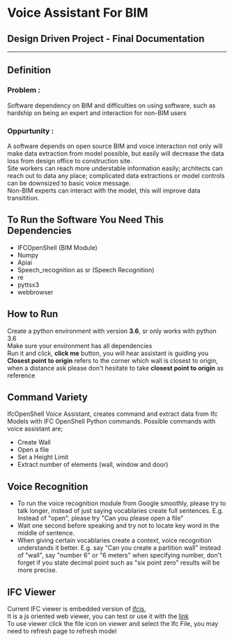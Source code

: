 # **Voice Assistant For BIM**
## Design Driven Project - Final Documentation
------
<!-- ### *Beyzanur Kaya, Saeed Rastegarian*
<br/> -->


## **Definition**<br/>

### Problem :
Software dependency on BIM and difficulties on using software, such as hardship on being an expert and interaction for non-BIM users

### Oppurtunity :
A software depends on open source BIM and voice interaction not only will make data extraction from model possible, but easily will decrease the data loss from design office to construction site. <br/>
Site workers can reach more understable information easily; architects can reach out to data any place; complicated data extractions or model controls can be downsized to basic voice message.  <br/>
Non-BIM experts can interact with the model, this will improve data transitition. <br/> 


## To Run the Software You Need This Dependencies
- IFCOpenShell (BIM Module)
- Numpy
- Apiai
- Speech_recognition as sr (Speech Recognition)
- re
- pyttsx3
- webbrowser


## **How to Run**
Create a python environment with version **3.6**, sr only works with python 3.6<br/>
Make sure your environment has all dependencies<br/>
Run it and click, **click me** button, you will hear assistant is guiding you<br/>
**Closest point to origin** refers to the corner which wall is closest to origin, when a distance ask please don't hesitate to take **closest point to origin** as reference


## Command Variety
IfcOpenShell Voice Assistant, creates command and extract data from Ifc Models with IFC OpenShell Python commands. Possible commands with voice assistant are;
- Create Wall
- Open a file
- Set a Height Limit
- Extract number of elements (wall, window and door)


## Voice Recognition
- To run the voice recognition module from Google smoothly, please try to talk longer, instead of just saying vocablaries create full sentences. E.g. Instead of "open", please try "Can you please open a file"<br/>
- Wait one second before speaking and try not to locate key word in the middle of sentence. <br/>
- When giving certain vocablaries create a context, voice recognition understands it better. E.g. say "Can you create a partition wall" instead of "wall", say "number 6" or "6 meters" when specifying number, don't forget if you state decimal point such as "six point zero" results will be more precise. <br/>


## IFC Viewer 
Current IFC viewer is embedded version of [ifcjs](https://github.com/IFCjs/web-ifc-viewer), <br/>
It is a js oriented web viewer, you can test or use it with the [link](https://ifcjs.github.io/web-ifc-viewer/example/index)<br/>
To use viewer click the file icon on viewer and select the Ifc File, you may need to refresh page to refresh model
